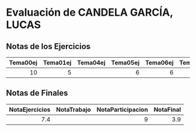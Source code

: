 # Evaluación de CANDELA GARCÍA, LUCAS

## Notas de los Ejercicios

|   Tema00ej |   Tema01ej | Tema04ej   |   Tema05ej |   Tema06ej |   Tema08ej |
|-----------:|-----------:|:-----------|-----------:|-----------:|-----------:|
|         10 |          5 |            |          6 |          6 |         10 |



## Notas de Finales

|   NotaEjercicios | NotaTrabajo   |   NotaParticipacion |   NotaFinal |
|-----------------:|:--------------|--------------------:|------------:|
|              7.4 |               |                   9 |         3.9 |



